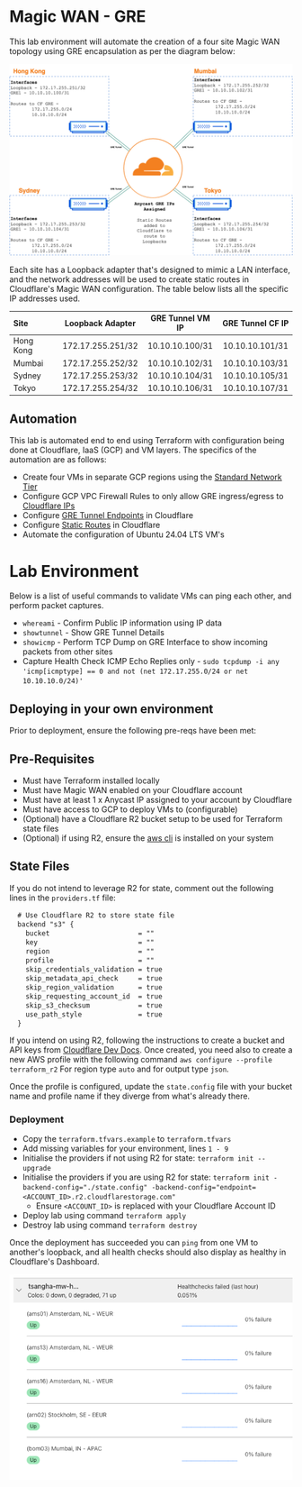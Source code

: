 # Magic WAN - GRE

This lab environment will automate the creation of a four site Magic WAN topology using GRE encapsulation as per the diagram below:

![mwan-diagram](./images/mwan-gre-topology.png)

Each site has a Loopback adapter that's designed to mimic a LAN interface, and the network addresses will be used to create static routes in Cloudflare's Magic WAN configuration. The table below lists all the specific IP addresses used.

| Site      | Loopback Adapter  | GRE Tunnel VM IP | GRE Tunnel CF IP |
| :-------- | :---------------: | :--------------: | :--------------: |
| Hong Kong | 172.17.255.251/32 | 10.10.10.100/31  | 10.10.10.101/31  |
| Mumbai    | 172.17.255.252/32 | 10.10.10.102/31  | 10.10.10.103/31  |
| Sydney    | 172.17.255.253/32 | 10.10.10.104/31  | 10.10.10.105/31  |
| Tokyo     | 172.17.255.254/32 | 10.10.10.106/31  | 10.10.10.107/31  |

## Automation

This lab is automated end to end using Terraform with configuration being done at Cloudflare, IaaS (GCP) and VM layers. The specifics of the automation are as follows:

- Create four VMs in separate GCP regions using the [Standard Network Tier](https://cloud.google.com/network-tiers)
- Configure GCP VPC Firewall Rules to only allow GRE ingress/egress to [Cloudflare IPs](https://www.cloudflare.com/en-gb/ips/)
- Configure [GRE Tunnel Endpoints](https://developers.cloudflare.com/magic-wan/configuration/manually/how-to/configure-tunnels/) in Cloudflare
- Configure [Static Routes](https://developers.cloudflare.com/magic-wan/configuration/manually/how-to/configure-static-routes/) in Cloudflare
- Automate the configuration of Ubuntu 24.04 LTS VM's

# Lab Environment

Below is a list of useful commands to validate VMs can ping each other, and perform packet captures.

- `whereami` - Confirm Public IP information using IP data
- `showtunnel` - Show GRE Tunnel Details
- `showicmp` - Perform TCP Dump on GRE Interface to show incoming packets from other sites
- Capture Health Check ICMP Echo Replies only - `sudo tcpdump -i any 'icmp[icmptype] == 0 and not (net 172.17.255.0/24 or net 10.10.10.0/24)'`

## Deploying in your own environment

Prior to deployment, ensure the following pre-reqs have been met:

## Pre-Requisites

- Must have Terraform installed locally
- Must have Magic WAN enabled on your Cloudflare account
- Must have at least 1 x Anycast IP assigned to your account by Cloudflare
- Must have access to GCP to deploy VMs to (configurable)
- (Optional) have a Cloudflare R2 bucket setup to be used for Terraform state files
- (Optional) if using R2, ensure the [aws cli](https://docs.aws.amazon.com/cli/latest/userguide/getting-started-install.html) is installed on your system

## State Files

If you do not intend to leverage R2 for state, comment out the following lines in the `providers.tf` file:

```hcl
  # Use Cloudflare R2 to store state file
  backend "s3" {
    bucket                      = ""
    key                         = ""
    region                      = ""
    profile                     = ""
    skip_credentials_validation = true
    skip_metadata_api_check     = true
    skip_region_validation      = true
    skip_requesting_account_id  = true
    skip_s3_checksum            = true
    use_path_style              = true
  }
```

If you intend on using R2, following the instructions to create a bucket and API keys from [Cloudflare Dev Docs](https://developers.cloudflare.com/terraform/advanced-topics/remote-backend/#create-r2-bucket). Once created, you need also to create a new AWS profile with the following command `aws configure --profile terraform_r2` For region type `auto` and for output type `json`.

Once the profile is configured, update the `state.config` file with your bucket name and profile name if they diverge from what's already there.

### Deployment

- Copy the `terraform.tfvars.example` to `terraform.tfvars`
- Add missing variables for your environment, lines `1 - 9`
- Initialise the providers if not using R2 for state: `terraform init --upgrade`
- Initialise the providers if you are using R2 for state: `terraform init -backend-config="./state.config" -backend-config="endpoint=<ACCOUNT_ID>.r2.cloudflarestorage.com"`
  - Ensure `<ACCOUNT_ID>` is replaced with your Cloudflare Account ID
- Deploy lab using command `terraform apply`
- Destroy lab using command `terraform destroy`

Once the deployment has succeeded you can `ping` from one VM to another's loopback, and all health checks should also display as healthy in Cloudflare's Dashboard.

![health-checks](./images/successful-health-checks.png)
